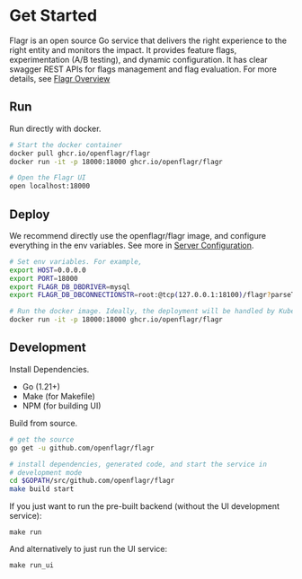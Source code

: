 # Get Started

Flagr is an open source Go service that delivers the right experience to the right entity and monitors the impact. It provides feature flags, experimentation (A/B testing), and dynamic configuration. It has clear swagger REST APIs for flags management and flag evaluation. For more details, see [Flagr Overview](flagr_overview)

## Run

Run directly with docker.

```bash
# Start the docker container
docker pull ghcr.io/openflagr/flagr
docker run -it -p 18000:18000 ghcr.io/openflagr/flagr

# Open the Flagr UI
open localhost:18000
```

## Deploy

We recommend directly use the openflagr/flagr image, and configure everything in the env variables. See more in [Server Configuration](flagr_env).

```bash
# Set env variables. For example,
export HOST=0.0.0.0
export PORT=18000
export FLAGR_DB_DBDRIVER=mysql
export FLAGR_DB_DBCONNECTIONSTR=root:@tcp(127.0.0.1:18100)/flagr?parseTime=true

# Run the docker image. Ideally, the deployment will be handled by Kubernetes or Mesos.
docker run -it -p 18000:18000 ghcr.io/openflagr/flagr
```

## Development

Install Dependencies.

- Go (1.21+)
- Make (for Makefile)
- NPM (for building UI)

Build from source.

```bash
# get the source
go get -u github.com/openflagr/flagr

# install dependencies, generated code, and start the service in
# development mode
cd $GOPATH/src/github.com/openflagr/flagr
make build start
```

If you just want to run the pre-built backend (without the UI development service):

```
make run
```

And alternatively to just run the UI service:

```
make run_ui
```
